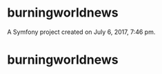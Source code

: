 burningworldnews
================

A Symfony project created on July 6, 2017, 7:46 pm.
# burningworldnews
